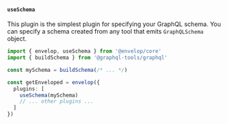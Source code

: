 #### `useSchema`

This plugin is the simplest plugin for specifying your GraphQL schema. You can specify a schema created from any tool that emits `GraphQLSchema` object.

```ts
import { envelop, useSchema } from '@envelop/core'
import { buildSchema } from '@graphql-tools/graphql'

const mySchema = buildSchema(/* ... */)

const getEnveloped = envelop({
  plugins: [
    useSchema(mySchema)
    // ... other plugins ...
  ]
})
```
